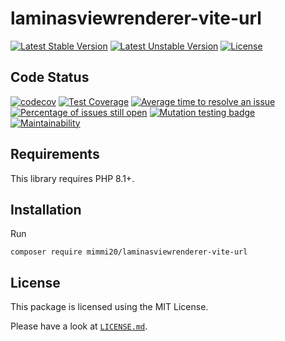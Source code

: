 # laminasviewrenderer-vite-url

[![Latest Stable Version](https://poser.pugx.org/mimmi20/laminasviewrenderer-vite-url/v/stable?format=flat-square)](https://packagist.org/packages/mimmi20/laminasviewrenderer-vite-url)
[![Latest Unstable Version](https://poser.pugx.org/mimmi20/laminasviewrenderer-vite-url/v/unstable?format=flat-square)](https://packagist.org/packages/mimmi20/laminasviewrenderer-vite-url)
[![License](https://poser.pugx.org/mimmi20/laminasviewrenderer-vite-url/license?format=flat-square)](https://packagist.org/packages/mimmi20/laminasviewrenderer-vite-url)

## Code Status

[![codecov](https://codecov.io/gh/mimmi20/laminasviewrenderer-vite-url/branch/master/graph/badge.svg)](https://codecov.io/gh/mimmi20/laminasviewrenderer-vite-url)
[![Test Coverage](https://api.codeclimate.com/v1/badges/b58f27d75b365533ee80/test_coverage)](https://codeclimate.com/github/mimmi20/laminasviewrenderer-vite-url/test_coverage)
[![Average time to resolve an issue](https://isitmaintained.com/badge/resolution/mimmi20/laminasviewrenderer-vite-url.svg)](https://isitmaintained.com/project/mimmi20/laminasviewrenderer-vite-url "Average time to resolve an issue")
[![Percentage of issues still open](https://isitmaintained.com/badge/open/mimmi20/laminasviewrenderer-vite-url.svg)](https://isitmaintained.com/project/mimmi20/laminasviewrenderer-vite-url "Percentage of issues still open")
[![Mutation testing badge](https://img.shields.io/endpoint?style=flat&url=https%3A%2F%2Fbadge-api.stryker-mutator.io%2Fgithub.com%2Fmimmi20%2Flaminasviewrenderer-vite-url%2Fmaster)](https://dashboard.stryker-mutator.io/reports/github.com/mimmi20/laminasviewrenderer-vite-url/master)
[![Maintainability](https://api.codeclimate.com/v1/badges/b58f27d75b365533ee80/maintainability)](https://codeclimate.com/github/mimmi20/laminasviewrenderer-vite-url/maintainability)

## Requirements

This library requires PHP 8.1+.

## Installation

Run

```shell
composer require mimmi20/laminasviewrenderer-vite-url
```


## License

This package is licensed using the MIT License.

Please have a look at [`LICENSE.md`](LICENSE.md).
